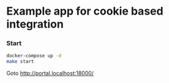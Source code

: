 # Example app for cookie based integration

### Start

```sh
docker-compose up -d
make start
```

Goto http://portal.localhost:18000/
